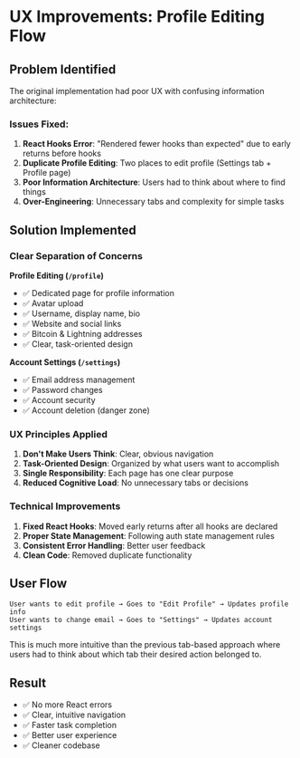 # UX Improvements: Profile Editing Flow

## Problem Identified

The original implementation had poor UX with confusing information architecture:

### Issues Fixed:
1. **React Hooks Error**: "Rendered fewer hooks than expected" due to early returns before hooks
2. **Duplicate Profile Editing**: Two places to edit profile (Settings tab + Profile page)
3. **Poor Information Architecture**: Users had to think about where to find things
4. **Over-Engineering**: Unnecessary tabs and complexity for simple tasks

## Solution Implemented

### Clear Separation of Concerns

**Profile Editing (`/profile`)**
- ✅ Dedicated page for profile information
- ✅ Avatar upload
- ✅ Username, display name, bio
- ✅ Website and social links
- ✅ Bitcoin & Lightning addresses
- ✅ Clear, task-oriented design

**Account Settings (`/settings`)**
- ✅ Email address management
- ✅ Password changes
- ✅ Account security
- ✅ Account deletion (danger zone)

### UX Principles Applied

1. **Don't Make Users Think**: Clear, obvious navigation
2. **Task-Oriented Design**: Organized by what users want to accomplish
3. **Single Responsibility**: Each page has one clear purpose
4. **Reduced Cognitive Load**: No unnecessary tabs or decisions

### Technical Improvements

1. **Fixed React Hooks**: Moved early returns after all hooks are declared
2. **Proper State Management**: Following auth state management rules
3. **Consistent Error Handling**: Better user feedback
4. **Clean Code**: Removed duplicate functionality

## User Flow

```
User wants to edit profile → Goes to "Edit Profile" → Updates profile info
User wants to change email → Goes to "Settings" → Updates account settings
```

This is much more intuitive than the previous tab-based approach where users had to think about which tab their desired action belonged to.

## Result

- ✅ No more React errors
- ✅ Clear, intuitive navigation
- ✅ Faster task completion
- ✅ Better user experience
- ✅ Cleaner codebase 